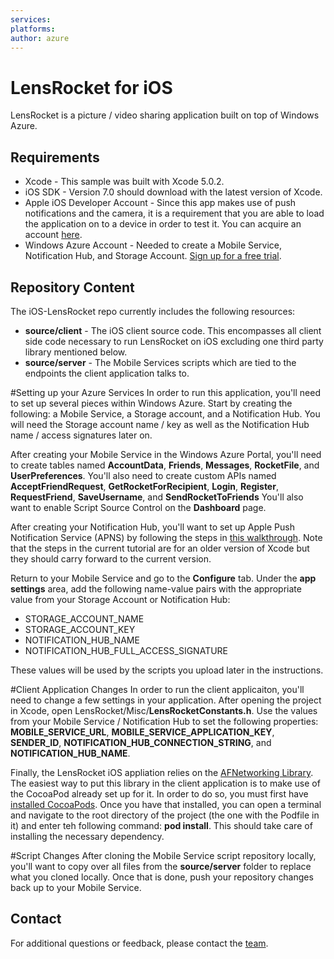 ```yaml
---
services:
platforms:
author: azure
---
```


﻿LensRocket for iOS
================

LensRocket is a picture / video sharing application built on top of Windows Azure.

## Requirements
* Xcode - This sample was built with Xcode 5.0.2.
* iOS SDK - Version 7.0 should download with the latest version of Xcode.
* Apple iOS Developer Account - Since this app makes use of push notifications and the camera, it is a requirement that you are able to load the application on to a device in order to test it.  You can acquire an account [here](http://developer.apple.com).
* Windows Azure Account - Needed to create a Mobile Service, Notification Hub, and Storage Account.  [Sign up for a free trial](https://www.windowsazure.com/en-us/pricing/free-trial/).

## Repository Content ##

The iOS-LensRocket repo currently includes the following resources:

 - **source/client** - The iOS client source code.  This encompasses all client side code necessary to run LensRocket on iOS excluding one third party library mentioned below.
 - **source/server** - The Mobile Services scripts which are tied to the endpoints the client application talks to. 

#Setting up your Azure Services
In order to run this application, you'll need to set up several pieces within Windows Azure.  Start by creating the following: a Mobile Service, a Storage account, and a Notification Hub.  You will need the Storage account name / key as well as the Notification Hub name / access signatures later on.

After creating your Mobile Service in the Windows Azure Portal, you'll need to create tables named **AccountData**, **Friends**, **Messages**, **RocketFile**, and **UserPreferences**.  You'll also need to create custom APIs named **AcceptFriendRequest**, **GetRocketForRecipient**, **Login**, **Register**, **RequestFriend**, **SaveUsername**, and **SendRocketToFriends**  You'll also want to enable Script Source Control on the **Dashboard** page.

After creating your Notification Hub, you'll want to set up Apple Push Notification Service (APNS) by following the steps in [this walkthrough](http://www.windowsazure.com/en-us/documentation/articles/mobile-services-ios-get-started-push/).  Note that the steps in the current tutorial are for an older version of Xcode but they should carry forward to the current version.

Return to your Mobile Service and go to the **Configure** tab.  Under the **app settings** area, add the following name-value pairs with the appropriate value from your Storage Account or Notification Hub:
* STORAGE_ACCOUNT_NAME
* STORAGE_ACCOUNT_KEY
* NOTIFICATION_HUB_NAME
* NOTIFICATION_HUB_FULL_ACCESS_SIGNATURE

These values will be used by the scripts you upload later in the instructions.

#Client Application Changes
In order to run the client applicaiton, you'll need to change a few settings in your application.  After opening the project in Xcode, open LensRocket/Misc/**LensRocketConstants.h**.  Use the values from your Mobile Service / Notification Hub to set the following properties: **MOBILE_SERVICE_URL**, **MOBILE_SERVICE_APPLICATION_KEY**, **SENDER_ID**, **NOTIFICATION_HUB_CONNECTION_STRING**, and **NOTIFICATION_HUB_NAME**.

Finally, the LensRocket iOS appliation relies on the [AFNetworking Library](http://afnetworking.com/).  The easiest way to put this library in the client application is to make use of the CocoaPod already set up for it.  In order to do so, you must first have [installed CocoaPods](http://cocoapods.org/).  Once you have that installed, you can open a terminal and navigate to the root directory of the project (the one with the Podfile in it) and enter teh following command: **pod install**.  This should take care of installing the necessary dependency.

#Script Changes
After cloning the Mobile Service script repository locally, you'll want to copy over all files from the **source/server** folder to replace what you cloned locally.  Once that is done, push your repository changes back up to your Mobile Service.

## Contact

For additional questions or feedback, please contact the [team](mailto:chrisner@microsoft.com).

